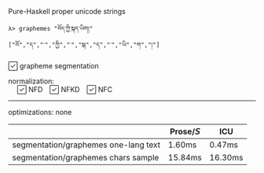 Pure-Haskell proper unicode strings

```
λ> graphemes "བོད་ཀྱི་སྐད་ཡིག།"
["བོ","ད","་","ཀྱི","་","སྐ","ད","་","ཡི","ག","།"]
```


✓⃞ grapheme segmentation

normalization:  
  ✓⃞ NFD ✓⃞ NFKD ✓⃞ NFC

-------


optimizations: none

|       	                                |  Prose/𝘚    |  ICU          |
|-----------------------------------------------|------------|---------------|
|segmentation/graphemes one-lang text           | 1.60ms     | 0.47ms        |
|segmentation/graphemes chars sample            | 15.84ms    | 16.30ms       |


